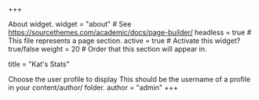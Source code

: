 +++

About widget.
widget = "about" # See https://sourcethemes.com/academic/docs/page-builder/ headless = true # This file represents a page section. active = true # Activate this widget? true/false weight = 20 # Order that this section will appear in.

title = "Kat's Stats"

Choose the user profile to display
This should be the username of a profile in your content/author/ folder.
author = "admin" +++

